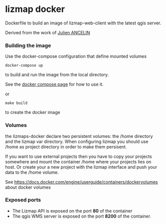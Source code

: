 lizmap docker
=============

Dockerfile to build an image of lizmap-web-client with the latest qgis server.

Derived from the work of [Julien ANCELIN](https://github.com/jancelin/docker-lizmap)

### Building the image

Use the docker-compose configuration that define mounted volumes

```
docker-compose up
```

to build and run the image from the local directory.

See the [docker compose page](https://docs.docker.com/compose/) for how to use it. 

or

```
make build 
```

to create the docker image

### Volumes

the lizmaps-docker declare two persistent volumes: the /home directory and the lizmap var directory. When configuring lizmap you should use /home as 
project directory in order to make them persisent.

If you want to use external projects then you have to copy your projects somewhere and mount the container /home where your projects lies on host.
Or create your a new project with the lizmap interface and push your data to the /home volume.

See https://docs.docker.com/engine/userguide/containers/dockervolumes about docker volumes

 
### Exposed ports

- The Lizmap API  is exposed on the port **80** of the container
- The qgis WMS server is exposed on the port **8200** of the container.



